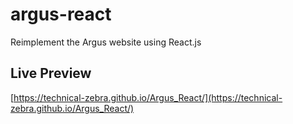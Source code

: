 # argus-react
Reimplement the Argus website using React.js

## Live Preview
[https://technical-zebra.github.io/Argus_React/](https://technical-zebra.github.io/Argus_React/)

